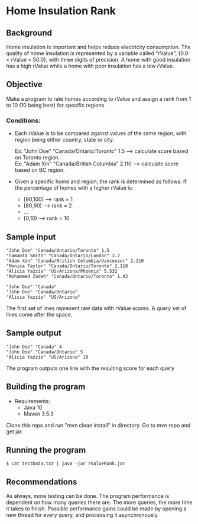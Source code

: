 # Home Insulation Rank

## Background
Home insulation is important and helps reduce electricity consumption. The quality of home insulation is represented by a 
variable called "rValue", {0.0 < rValue < 50.0}, with three digits of precision. A home with good insulation has a high
rValue while a home with poor insulation has a low rValue.

## Objective
Make a program to rate homes according to rValue and assign a rank from 1 to 10 (10 being best) for specific regions. 

### Conditions: 
- Each rValue is to be compared against values of the same region, with region being either country, state or city.
  
  Ex: &quot;John Doe&quot; &quot;Canada/Ontario/Toronto&quot; 1.5 --> calculate score based on Toronto region.   
  Ex: &quot;Adam Xin&quot; &quot;Canada/British Columbia&quot; 2.110 --> calculate score based on BC region.  

- Given a specific home and region, the rank is determined as follows: If the percentage of homes with a higher rValue is:
   - [90,100) --> rank = 1
   - [80,90) --> rank = 2
   - ...
   - [0,10) --> rank = 10
        

## Sample input
```
"John Doe" "Canada/Ontario/Toronto" 1.5
"Samanta Smith" "Canada/Ontario/London" 3.7
"Adam Xin" "Canada/British Columbia/Vancouver" 2.110
"Monica Taylor" "Canada/Ontario/Toronto" 2.110
"Alicia Yazzie" "US/Arizona/Phoenix" 5.532
"Mohammed Zadeh" "Canada/Ontario/Toronto" 1.43

"John Doe" "Canada"
"John Doe" "Canada/Ontario"
"Alicia Yazzie" "US/Arizona" 
```
The first set of lines represent raw data with rValue scores. A query set of lines come after the space. 

## Sample output
```
"John Doe" "Canada" 4
"John Doe" "Canada/Ontario" 5
"Alicia Yazzie" "US/Arizona" 10
```
The program outputs one line with the resulting score for each query

## Building the program

- Requirements:
    - Java 10
    - Maven 3.5.3
 
Clone this repo and run "mvn clean install" in directory. Go to mvn repo and get jar.

## Running the program
```
$ cat testData.txt | java -jar rValueRank.jar
```
## Recommendations 
As always, more testing can be done. The program performance is dependent on how many queries there are. The more queries, the more time it takes to finish. Possible performance gains could be made by opening a new thread for every query, and processing it asynchronously. 
